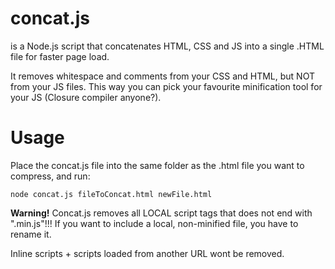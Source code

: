 concat.js
========

is a Node.js script that concatenates HTML, CSS and JS into a single .HTML file for faster page load.

It removes whitespace and comments from your CSS and HTML, but NOT from your JS files. This way you can pick your favourite minification tool for your JS (Closure compiler anyone?).

Usage
=====
Place the concat.js file into the same folder as the .html file you want to compress, and run:

    node concat.js fileToConcat.html newFile.html

**Warning!** Concat.js removes all LOCAL script tags that does not end with ".min.js"!!! If you want to include a local, non-minified file, you have to rename it.

Inline scripts + scripts loaded from another URL wont be removed.
